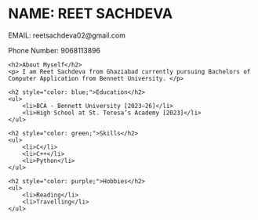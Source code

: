 <DOCTYPE html>
<html>
<head>
    <title>My Portfolio</title>
</head>
<body>
    <h1>NAME: REET SACHDEVA</h1>
    <p>EMAIL: reetsachdeva02@gmail.com</p>
    <p>Phone Number: 9068113896</p>

    <h2>About Myself</h2>
    <p> I am Reet Sachdeva from Ghaziabad currently pursuing Bachelors of Computer Application from Bennett University. </p>
    
    <h2 style="color: blue;">Education</h2>
    <ul>
        <li>BCA - Bennett University [2023–26]</li>
        <li>High School at St. Teresa’s Academy [2023]</li>
    </ul>

    <h2 style="color: green;">Skills</h2>
    <ul>
        <li>C</li>
        <li>C++</li>
        <li>Python</li>
    </ul>

    <h2 style="color: purple;">Hobbies</h2>
    <ul>
        <li>Reading</li>
        <li>Travelling</li>
    </ul>
</body>
</html>
